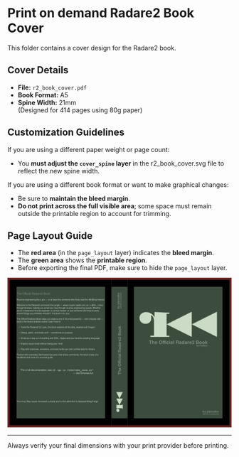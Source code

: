 # Print on demand Radare2 Book Cover

This folder contains a cover design for the Radare2 book.

## Cover Details

- **File:** `r2_book_cover.pdf`
- **Book Format:** A5
- **Spine Width:** 21mm  
  (Designed for 414 pages using 80g paper)

## Customization Guidelines

If you are using a different paper weight or page count:
- You **must adjust the `cover_spine` layer** in the r2_book_cover.svg  file to reflect the new spine width.

If you are using a different book format or want to make graphical changes:
- Be sure to **maintain the bleed margin**.
- **Do not print across the full visible area**; some space must remain outside the printable region to account for trimming.

## Page Layout Guide

- The **red area** (in the `page_layout` layer) indicates the **bleed margin**.
- The **green area** shows the **printable region**.
- Before exporting the final PDF, make sure to hide the `page_layout` layer.

![Cover Layout Guide](r2_book_cover.png)

---

Always verify your final dimensions with your print provider before printing.

